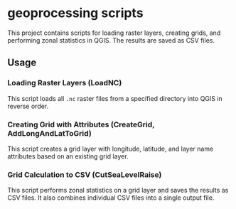 # geoprocessing scripts

This project contains scripts for loading raster layers, creating grids, and performing zonal statistics in QGIS. The results are saved as CSV files.

## Usage

### Loading Raster Layers (LoadNC)

This script loads all `.nc` raster files from a specified directory into QGIS in reverse order.

### Creating Grid with Attributes (CreateGrid, AddLongAndLatToGrid)

This script creates a grid layer with longitude, latitude, and layer name attributes based on an existing grid layer.

### Grid Calculation to CSV (CutSeaLevelRaise)

This script performs zonal statistics on a grid layer and saves the results as CSV files. It also combines individual CSV files into a single output file.